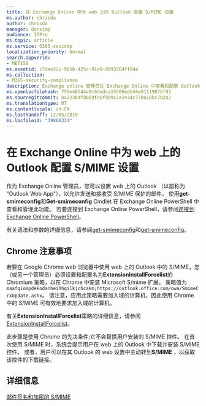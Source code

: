```yaml
---
title: 在 Exchange Online 中为 web 上的 Outlook 配置 S/MIME 设置
ms.author: chrisda
author: chrisda
manager: dansimp
audience: ITPro
ms.topic: article
ms.service: O365-seccomp
localization_priority: Normal
search.appverid:
- MET150
ms.assetid: c7dee22c-9b5b-425c-91a9-d093204ff84e
ms.collection:
- M365-security-compliance
description: Exchange online 管理员在 Exchange Online 中查看和配置 Outlook 网页中的 S/MIME 设置时需要执行的操作的简短说明。
ms.openlocfilehash: 759e48544e9c9dedca15500edb56e9111987bf93
ms.sourcegitcommit: ba223b4fd069fc6fd09c2a2e34c770a18bc7b2a2
ms.translationtype: MT
ms.contentlocale: zh-CN
ms.lasthandoff: 12/05/2019
ms.locfileid: "39866334"
---
```

# <a name="configure-smime-settings-in-exchange-online-for-outlook-on-the-web"></a>在 Exchange Online 中为 web 上的 Outlook 配置 S/MIME 设置

作为 Exchange Online 管理员，您可以设置 web 上的 Outlook （以前称为 "Outlook Web App"），以允许发送和接收受 S/MIME 保护的邮件。 使用**get-smimeconfig**和**Get-smimeconfig** Cmdlet 在 Exchange Online PowerShell 中查看和管理此功能。 若要连接到 Exchange Online PowerShell，请参阅[连接到 Exchange Online PowerShell](https://go.microsoft.com/fwlink/p/?linkid=396554)。

有关语法和参数的详细信息，请参阅[get-smimeconfig](https://docs.microsoft.com/powershell/module/exchange/encryption-and-certificates/get-smimeconfig)和[get-smimeconfig](https://docs.microsoft.com/powershell/module/exchange/encryption-and-certificates/set-smimeconfig)。

## <a name="considerations-for-chrome"></a>Chrome 注意事项

若要在 Google Chrome web 浏览器中使用 web 上的 Outlook 中的 S/MIME，您（或另一个管理员）必须设置和配置名为**ExtensionInstallForcelist**的 Chromium 策略，以在 Chrome 中安装 Microsoft S/mime 扩展。 策略值为`maafgiompdekodanheihhgilkjchcakm;https://outlook.office.com/owa/SmimeCrxUpdate.ashx`。 请注意，应用此策略需要加入域的计算机，因此使用 Chrome 中的 S/MIME 可有效地要求加入域的计算机。

有关**ExtensionInstallForcelist**策略的详细信息，请参阅[ExtensionInstallForcelist](https://dev.chromium.org/administrators/policy-list-3#ExtensionInstallForcelist)。

此步骤是使用 Chrome 的先决条件;它不会替换用户安装的 S/MIME 控件。 在首次使用 S/MIME 时，系统会提示用户在 web 上的 Outlook 中下载并安装 S/MIME 控件。 或者，用户可以在其 Outlook 的 web 设置中主动转到**S/MIME** ，以获取该控件的下载链接。

## <a name="for-more-information"></a>详细信息

[邮件签名和加密的 S/MIME](s-mime-for-message-signing-and-encryption.md)
